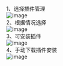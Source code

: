 1、选择插件管理  
![image](https://github.com/mykubernetes/linux-install/blob/master/image/jenkins10.png)  
2、根据情况选择  
![image](https://github.com/mykubernetes/linux-install/blob/master/image/jenkins11.png)  
3、可安装插件  
![image](https://github.com/mykubernetes/linux-install/blob/master/image/jenkins12.png)  
4、手动下载插件安装  
![image](https://github.com/mykubernetes/linux-install/blob/master/image/jenkins13.png)  

